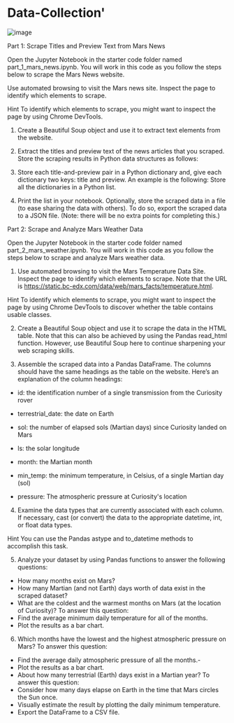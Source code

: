 # Data-Collection'
![image](https://github.com/nasr9000/Data-Collection/assets/128746625/690a2eea-e576-4bc6-a9e5-97ff21e83b54)

Part 1: Scrape Titles and Preview Text from Mars News

Open the Jupyter Notebook in the starter code folder named part_1_mars_news.ipynb. You will work in this code as you follow the steps below to scrape the Mars News website.

Use automated browsing to visit the Mars news site. Inspect the page to identify which elements to scrape.

Hint To identify which elements to scrape, you might want to inspect the page by using Chrome DevTools.

1. Create a Beautiful Soup object and use it to extract text elements from the website.

2. Extract the titles and preview text of the news articles that you scraped. Store the scraping results in Python data structures as follows:

3. Store each title-and-preview pair in a Python dictionary and, give each dictionary two keys: title and preview. An example is the following:
Store all the dictionaries in a Python list.

4. Print the list in your notebook.
Optionally, store the scraped data in a file (to ease sharing the data with others). To do so, export the scraped data to a JSON file. (Note: there will be no extra points for completing this.)

Part 2: Scrape and Analyze Mars Weather Data

Open the Jupyter Notebook in the starter code folder named part_2_mars_weather.ipynb. You will work in this code as you follow the steps below to scrape and analyze Mars weather data.

1. Use automated browsing to visit the Mars Temperature Data Site. Inspect the page to identify which elements to scrape. Note that the URL is https://static.bc-edx.com/data/web/mars_facts/temperature.html.

Hint To identify which elements to scrape, you might want to inspect the page by using Chrome DevTools to discover whether the table contains usable classes.

2. Create a Beautiful Soup object and use it to scrape the data in the HTML table. Note that this can also be achieved by using the Pandas read_html function. 
However, use Beautiful Soup here to continue sharpening your web scraping skills.

3. Assemble the scraped data into a Pandas DataFrame. The columns should have the same headings as the table on the website. Here’s an explanation of the column headings:


- id: the identification number of a single transmission from the Curiosity rover

- terrestrial_date: the date on Earth

- sol: the number of elapsed sols (Martian days) since Curiosity landed on Mars

- ls: the solar longitude

- month: the Martian month

- min_temp: the minimum temperature, in Celsius, of a single Martian day (sol)

- pressure: The atmospheric pressure at Curiosity's location

4. Examine the data types that are currently associated with each column. If necessary, cast (or convert) the data to the appropriate datetime, int, or float data types.

Hint You can use the Pandas astype and to_datetime methods to accomplish this task.



5. Analyze your dataset by using Pandas functions to answer the following questions:
- How many months exist on Mars?
- How many Martian (and not Earth) days worth of data exist in the scraped dataset?
- What are the coldest and the warmest months on Mars (at the location of Curiosity)? To answer this question:
- Find the average minimum daily temperature for all of the months.
- Plot the results as a bar chart.


6. Which months have the lowest and the highest atmospheric pressure on Mars? To answer this question:
- Find the average daily atmospheric pressure of all the months.-
- Plot the results as a bar chart.
- About how many terrestrial (Earth) days exist in a Martian year? To answer this question:
- Consider how many days elapse on Earth in the time that Mars circles the Sun once.
- Visually estimate the result by plotting the daily minimum temperature.
- Export the DataFrame to a CSV file.
